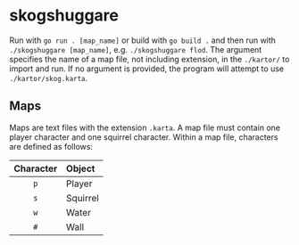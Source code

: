 # skogshuggare

Run with `go run . [map_name]` or build with `go build .` and then run with `./skogshuggare [map_name]`, e.g. `./skogshuggare flod`. The argument specifies the name of a map file, not including extension, in the `./kartor/` to import and run. If no argument is provided, the program will attempt to use `./kartor/skog.karta`.

## Maps
Maps are text files with the extension `.karta`. A map file must contain one player character and one squirrel character. Within a map file, characters are defined as follows:

| Character | Object |
| :-: | :- |
|`p` | Player |
|`s` | Squirrel |
|`w` | Water |
|`#` | Wall |